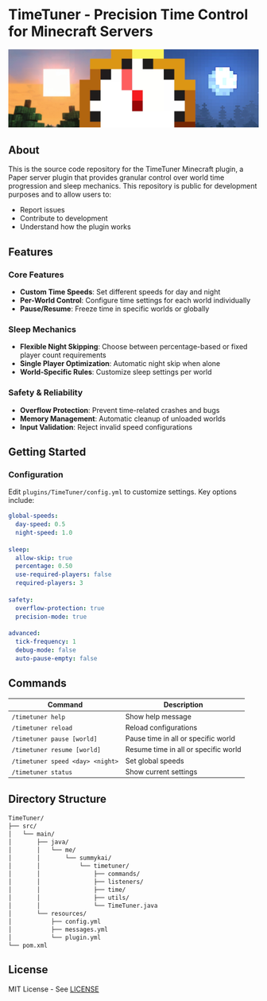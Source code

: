 # TimeTuner - Precision Time Control for Minecraft Servers

![TimeTuner Banner](images/TimeTuner-Banner.jpg)

## About
This is the source code repository for the TimeTuner Minecraft plugin, a Paper server plugin that provides granular control over world time progression and sleep mechanics. This repository is public for development purposes and to allow users to:
- Report issues
- Contribute to development
- Understand how the plugin works

## Features

### Core Features
- **Custom Time Speeds**: Set different speeds for day and night
- **Per-World Control**: Configure time settings for each world individually
- **Pause/Resume**: Freeze time in specific worlds or globally

### Sleep Mechanics
- **Flexible Night Skipping**: Choose between percentage-based or fixed player count requirements
- **Single Player Optimization**: Automatic night skip when alone
- **World-Specific Rules**: Customize sleep settings per world

### Safety & Reliability
- **Overflow Protection**: Prevent time-related crashes and bugs
- **Memory Management**: Automatic cleanup of unloaded worlds
- **Input Validation**: Reject invalid speed configurations

## Getting Started

### Configuration
Edit `plugins/TimeTuner/config.yml` to customize settings. Key options include:

```yaml
global-speeds:
  day-speed: 0.5
  night-speed: 1.0

sleep:
  allow-skip: true
  percentage: 0.50
  use-required-players: false
  required-players: 3

safety:
  overflow-protection: true
  precision-mode: true

advanced:
  tick-frequency: 1
  debug-mode: false
  auto-pause-empty: false
```

## Commands
| Command | Description |
|---------|-------------|
| `/timetuner help` | Show help message |
| `/timetuner reload` | Reload configurations |
| `/timetuner pause [world]` | Pause time in all or specific world |
| `/timetuner resume [world]` | Resume time in all or specific world |
| `/timetuner speed <day> <night>` | Set global speeds |
| `/timetuner status` | Show current settings |

## Directory Structure
```
TimeTuner/
├── src/
│   └── main/
│       ├── java/
│       │   └── me/
│       │       └── summykai/
│       │           └── timetuner/
│       │               ├── commands/
│       │               ├── listeners/
│       │               ├── time/
│       │               ├── utils/
│       │               └── TimeTuner.java
│       └── resources/
│           ├── config.yml
│           ├── messages.yml
│           └── plugin.yml
└── pom.xml
```

## License
MIT License - See [LICENSE](https://github.com/Summykai/TimeTuner/blob/main/LICENSE)